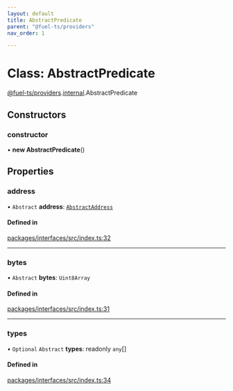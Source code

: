 ```yaml
---
layout: default
title: AbstractPredicate
parent: "@fuel-ts/providers"
nav_order: 1

---
```


# Class: AbstractPredicate

[@fuel-ts/providers](../index.md).[internal](../namespaces/internal.md).AbstractPredicate

## Constructors

### constructor

• **new AbstractPredicate**()

## Properties

### address

• `Abstract` **address**: [`AbstractAddress`](internal-AbstractAddress.md)

#### Defined in

[packages/interfaces/src/index.ts:32](https://github.com/FuelLabs/fuels-ts/blob/master/packages/interfaces/src/index.ts#L32)

___

### bytes

• `Abstract` **bytes**: `Uint8Array`

#### Defined in

[packages/interfaces/src/index.ts:31](https://github.com/FuelLabs/fuels-ts/blob/master/packages/interfaces/src/index.ts#L31)

___

### types

• `Optional` `Abstract` **types**: readonly `any`[]

#### Defined in

[packages/interfaces/src/index.ts:34](https://github.com/FuelLabs/fuels-ts/blob/master/packages/interfaces/src/index.ts#L34)
